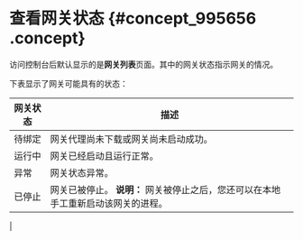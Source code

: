 # 查看网关状态 {#concept_995656 .concept}

访问控制台后默认显示的是**网关列表**页面。其中的网关状态指示网关的情况。

下表显示了网关可能具有的状态：

|网关状态|描述|
|----|--|
|待绑定|网关代理尚未下载或网关尚未启动成功。|
|运行中|网关已经启动且运行正常。|
|异常|网关状态异常。|
|已停止|网关已被停止。 **说明：** 网关被停止之后，您还可以在本地手工重新启动该网关的进程。

 |

